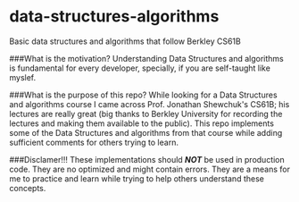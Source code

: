 # data-structures-algorithms
Basic data structures and algorithms that follow Berkley CS61B

###What is the motivation?
Understanding Data Structures and algorithms is fundamental for every developer, specially, if you are self-taught like myslef. 

###What is the purpose of this repo?
While looking for a Data Structures and algorithms course I came across Prof. Jonathan Shewchuk's CS61B; his lectures are really great (big thanks to Berkley University for recording the lectures and making them available to the public). This repo implements some of the Data Structures and algorithms from that course while adding sufficient comments for others trying to learn.

###Disclamer!!!
These implementations should ***NOT*** be used in production code. They are no optimized and might contain errors. They are a means for me to practice and learn while trying to help others understand these concepts.
